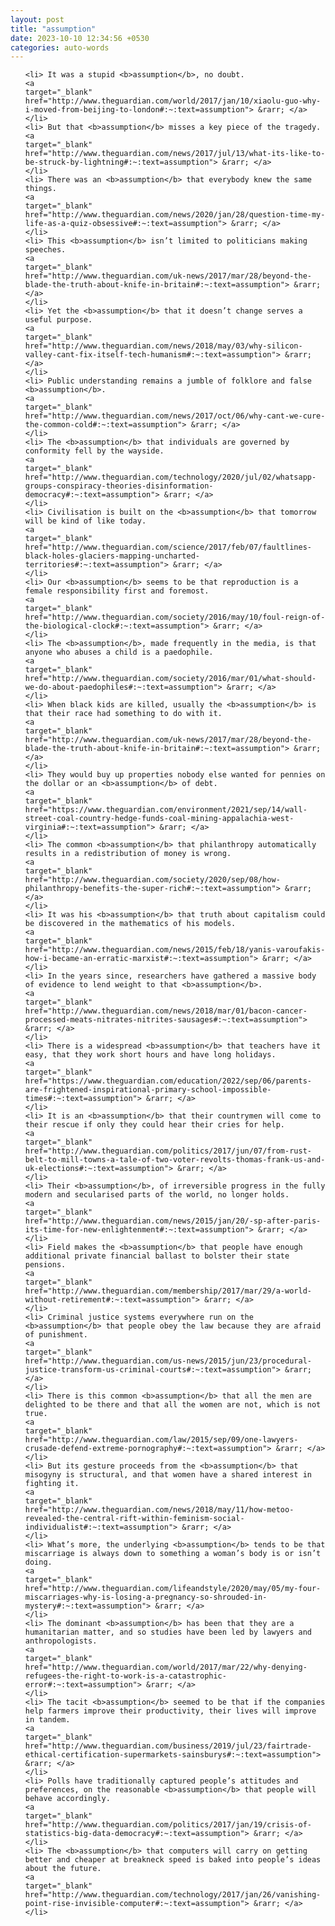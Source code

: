 ```yaml
---
layout: post
title: "assumption"
date: 2023-10-10 12:34:56 +0530
categories: auto-words
---
```

<ol>

    <li> It was a stupid <b>assumption</b>, no doubt.
    <a 
    target="_blank" 
    href="http://www.theguardian.com/world/2017/jan/10/xiaolu-guo-why-i-moved-from-beijing-to-london#:~:text=assumption"> &rarr; </a>
    </li>
    <li> But that <b>assumption</b> misses a key piece of the tragedy.
    <a 
    target="_blank" 
    href="http://www.theguardian.com/news/2017/jul/13/what-its-like-to-be-struck-by-lightning#:~:text=assumption"> &rarr; </a>
    </li>
    <li> There was an <b>assumption</b> that everybody knew the same things.
    <a 
    target="_blank" 
    href="http://www.theguardian.com/news/2020/jan/28/question-time-my-life-as-a-quiz-obsessive#:~:text=assumption"> &rarr; </a>
    </li>
    <li> This <b>assumption</b> isn’t limited to politicians making speeches.
    <a 
    target="_blank" 
    href="http://www.theguardian.com/uk-news/2017/mar/28/beyond-the-blade-the-truth-about-knife-in-britain#:~:text=assumption"> &rarr; </a>
    </li>
    <li> Yet the <b>assumption</b> that it doesn’t change serves a useful purpose.
    <a 
    target="_blank" 
    href="http://www.theguardian.com/news/2018/may/03/why-silicon-valley-cant-fix-itself-tech-humanism#:~:text=assumption"> &rarr; </a>
    </li>
    <li> Public understanding remains a jumble of folklore and false <b>assumption</b>.
    <a 
    target="_blank" 
    href="http://www.theguardian.com/news/2017/oct/06/why-cant-we-cure-the-common-cold#:~:text=assumption"> &rarr; </a>
    </li>
    <li> The <b>assumption</b> that individuals are governed by conformity fell by the wayside.
    <a 
    target="_blank" 
    href="http://www.theguardian.com/technology/2020/jul/02/whatsapp-groups-conspiracy-theories-disinformation-democracy#:~:text=assumption"> &rarr; </a>
    </li>
    <li> Civilisation is built on the <b>assumption</b> that tomorrow will be kind of like today.
    <a 
    target="_blank" 
    href="http://www.theguardian.com/science/2017/feb/07/faultlines-black-holes-glaciers-mapping-uncharted-territories#:~:text=assumption"> &rarr; </a>
    </li>
    <li> Our <b>assumption</b> seems to be that reproduction is a female responsibility first and foremost.
    <a 
    target="_blank" 
    href="http://www.theguardian.com/society/2016/may/10/foul-reign-of-the-biological-clock#:~:text=assumption"> &rarr; </a>
    </li>
    <li> The <b>assumption</b>, made frequently in the media, is that anyone who abuses a child is a paedophile.
    <a 
    target="_blank" 
    href="http://www.theguardian.com/society/2016/mar/01/what-should-we-do-about-paedophiles#:~:text=assumption"> &rarr; </a>
    </li>
    <li> When black kids are killed, usually the <b>assumption</b> is that their race had something to do with it.
    <a 
    target="_blank" 
    href="http://www.theguardian.com/uk-news/2017/mar/28/beyond-the-blade-the-truth-about-knife-in-britain#:~:text=assumption"> &rarr; </a>
    </li>
    <li> They would buy up properties nobody else wanted for pennies on the dollar or an <b>assumption</b> of debt.
    <a 
    target="_blank" 
    href="https://www.theguardian.com/environment/2021/sep/14/wall-street-coal-country-hedge-funds-coal-mining-appalachia-west-virginia#:~:text=assumption"> &rarr; </a>
    </li>
    <li> The common <b>assumption</b> that philanthropy automatically results in a redistribution of money is wrong.
    <a 
    target="_blank" 
    href="http://www.theguardian.com/society/2020/sep/08/how-philanthropy-benefits-the-super-rich#:~:text=assumption"> &rarr; </a>
    </li>
    <li> It was his <b>assumption</b> that truth about capitalism could be discovered in the mathematics of his models.
    <a 
    target="_blank" 
    href="http://www.theguardian.com/news/2015/feb/18/yanis-varoufakis-how-i-became-an-erratic-marxist#:~:text=assumption"> &rarr; </a>
    </li>
    <li> In the years since, researchers have gathered a massive body of evidence to lend weight to that <b>assumption</b>.
    <a 
    target="_blank" 
    href="http://www.theguardian.com/news/2018/mar/01/bacon-cancer-processed-meats-nitrates-nitrites-sausages#:~:text=assumption"> &rarr; </a>
    </li>
    <li> There is a widespread <b>assumption</b> that teachers have it easy, that they work short hours and have long holidays.
    <a 
    target="_blank" 
    href="https://www.theguardian.com/education/2022/sep/06/parents-are-frightened-inspirational-primary-school-impossible-times#:~:text=assumption"> &rarr; </a>
    </li>
    <li> It is an <b>assumption</b> that their countrymen will come to their rescue if only they could hear their cries for help.
    <a 
    target="_blank" 
    href="http://www.theguardian.com/politics/2017/jun/07/from-rust-belt-to-mill-towns-a-tale-of-two-voter-revolts-thomas-frank-us-and-uk-elections#:~:text=assumption"> &rarr; </a>
    </li>
    <li> Their <b>assumption</b>, of irreversible progress in the fully modern and secularised parts of the world, no longer holds.
    <a 
    target="_blank" 
    href="http://www.theguardian.com/news/2015/jan/20/-sp-after-paris-its-time-for-new-enlightenment#:~:text=assumption"> &rarr; </a>
    </li>
    <li> Field makes the <b>assumption</b> that people have enough additional private financial ballast to bolster their state pensions.
    <a 
    target="_blank" 
    href="http://www.theguardian.com/membership/2017/mar/29/a-world-without-retirement#:~:text=assumption"> &rarr; </a>
    </li>
    <li> Criminal justice systems everywhere run on the <b>assumption</b> that people obey the law because they are afraid of punishment.
    <a 
    target="_blank" 
    href="http://www.theguardian.com/us-news/2015/jun/23/procedural-justice-transform-us-criminal-courts#:~:text=assumption"> &rarr; </a>
    </li>
    <li> There is this common <b>assumption</b> that all the men are delighted to be there and that all the women are not, which is not true.
    <a 
    target="_blank" 
    href="http://www.theguardian.com/law/2015/sep/09/one-lawyers-crusade-defend-extreme-pornography#:~:text=assumption"> &rarr; </a>
    </li>
    <li> But its gesture proceeds from the <b>assumption</b> that misogyny is structural, and that women have a shared interest in fighting it.
    <a 
    target="_blank" 
    href="http://www.theguardian.com/news/2018/may/11/how-metoo-revealed-the-central-rift-within-feminism-social-individualist#:~:text=assumption"> &rarr; </a>
    </li>
    <li> What’s more, the underlying <b>assumption</b> tends to be that miscarriage is always down to something a woman’s body is or isn’t doing.
    <a 
    target="_blank" 
    href="http://www.theguardian.com/lifeandstyle/2020/may/05/my-four-miscarriages-why-is-losing-a-pregnancy-so-shrouded-in-mystery#:~:text=assumption"> &rarr; </a>
    </li>
    <li> The dominant <b>assumption</b> has been that they are a humanitarian matter, and so studies have been led by lawyers and anthropologists.
    <a 
    target="_blank" 
    href="http://www.theguardian.com/world/2017/mar/22/why-denying-refugees-the-right-to-work-is-a-catastrophic-error#:~:text=assumption"> &rarr; </a>
    </li>
    <li> The tacit <b>assumption</b> seemed to be that if the companies help farmers improve their productivity, their lives will improve in tandem.
    <a 
    target="_blank" 
    href="http://www.theguardian.com/business/2019/jul/23/fairtrade-ethical-certification-supermarkets-sainsburys#:~:text=assumption"> &rarr; </a>
    </li>
    <li> Polls have traditionally captured people’s attitudes and preferences, on the reasonable <b>assumption</b> that people will behave accordingly.
    <a 
    target="_blank" 
    href="http://www.theguardian.com/politics/2017/jan/19/crisis-of-statistics-big-data-democracy#:~:text=assumption"> &rarr; </a>
    </li>
    <li> The <b>assumption</b> that computers will carry on getting better and cheaper at breakneck speed is baked into people’s ideas about the future.
    <a 
    target="_blank" 
    href="http://www.theguardian.com/technology/2017/jan/26/vanishing-point-rise-invisible-computer#:~:text=assumption"> &rarr; </a>
    </li>